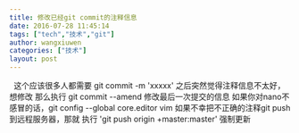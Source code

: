 ```yaml
---
title: 修改已经git commit的注释信息
date: 2016-07-28 11:45:14
tags: ["tech","技术","git"]
author: wangxiuwen
categories: ["技术"]
layout: post
---
```


 
这个应该很多人都需要
git commit -m 'xxxxx'
之后突然觉得注释信息不太好，想修改
那么执行 git commit --amend 修改最后一次提交的信息
如果你对nano不感冒的话，git config --global core.editor vim
如果不幸把不正确的注释git push到远程服务器，那就 执行 'git push origin +master:master' 强制更新